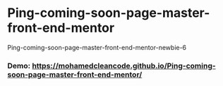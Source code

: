 # Ping-coming-soon-page-master-front-end-mentor
Ping-coming-soon-page-master-front-end-mentor-newbie-6
### Demo: https://mohamedcleancode.github.io/Ping-coming-soon-page-master-front-end-mentor/
